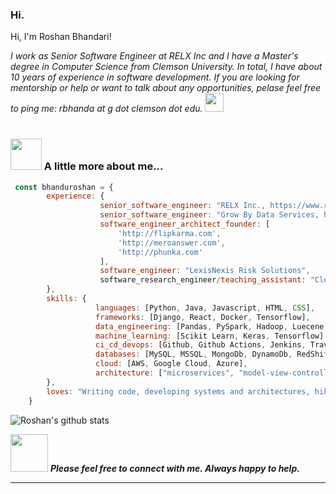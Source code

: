 ### Hi.

<!--
**bhanduroshan/bhanduroshan** is a ✨ _special_ ✨ repository because its `README.md` (this file) appears on your GitHub profile. !-->

Hi, I'm Roshan Bhandari!  <p/>

<p><em> I work as Senior Software Engineer at RELX Inc and I have a Master's degree in Computer Science from Clemson University. In total, I have about 10 years of experience in software development. If you are looking for mentorship or help or want to talk about any opportunities, pelase feel free to ping me: rbhanda at  g dot clemson dot edu.  <img src="https://media.giphy.com/media/WUlplcMpOCEmTGBtBW/giphy.gif" width="30"></br></br>   
</em></p>


### <img src="https://media.giphy.com/media/VgCDAzcKvsR6OM0uWg/giphy.gif" width="50"> A little more about me...  

```javascript
 const bhanduroshan = {
        experience: {
                    senior_software_engineer: "RELX Inc., https://www.relx.com/",
                    senior_software_engineer: "Grow By Data Services, http://growbydata.com",
                    software_engineer_architect_founder: [
                        'http://flipkarma.com', 
                        'http://meroanswer.com', 
                        'http://phunka.com'
                    ],
                    software_engineer: "LexisNexis Risk Solutions",
                    software_research_engineer/teaching_assistant: "Clemson University, Clemson, SC" 
        },
        skills: {
                   languages: [Python, Java, Javascript, HTML, CSS],
                   frameworks: [Django, React, Docker, Tensorflow],
                   data_engineering: [Pandas, PySpark, Hadoop, Luecene, Elastic Search, HPCC],
                   machine_learning: [Scikit Learn, Keras, Tensorflow],
                   ci_cd_devops: [Github, Github Actions, Jenkins, Travis-CI, Docker, Kubernetes, Argo CD],
                   databases: [MySQL, MSSQL, MongoDb, DynamoDb, RedShift, BigQuery],
                   cloud: [AWS, Google Cloud, Azure],
                   architecture: ["microservices", "model-view-controller"]
        },
        loves: "Writing code, developing systems and architectures, hiking, reading!"
    }
```

![Roshan's github stats](https://github-readme-stats.vercel.app/api?username=bhandariroshan&hide=["contribs","issues"])

<img src="https://media.giphy.com/media/LnQjpWaON8nhr21vNW/giphy.gif" width="60"> <em><b> Please feel free to connect with me. Always happy to help. </b></em>

---



